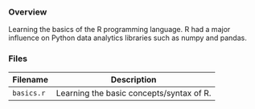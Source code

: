 ### Overview

Learning the basics of the R programming language.  R had a major influence on Python data analytics libraries such as 
numpy and pandas.

### Files

| Filename          | Description                                                                   |
|-------------------|-------------------------------------------------------------------------------|
| `basics.r`        | Learning the basic concepts/syntax of R.                                      |